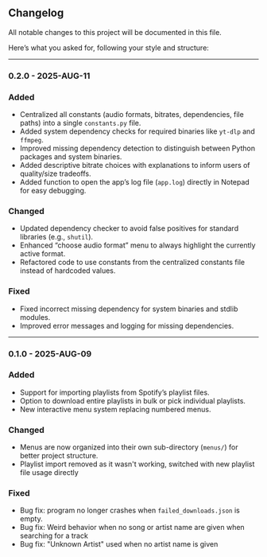 ## Changelog

All notable changes to this project will be documented in this file.

Here’s what you asked for, following your style and structure:

---

### 0.2.0 - 2025-AUG-11

### Added

- Centralized all constants (audio formats, bitrates, dependencies, file paths) into a single `constants.py` file.
- Added system dependency checks for required binaries like `yt-dlp` and `ffmpeg`.
- Improved missing dependency detection to distinguish between Python packages and system binaries.
- Added descriptive bitrate choices with explanations to inform users of quality/size tradeoffs.
- Added function to open the app’s log file (`app.log`) directly in Notepad for easy debugging.

### Changed

- Updated dependency checker to avoid false positives for standard libraries (e.g., `shutil`).
- Enhanced “choose audio format” menu to always highlight the currently active format.
- Refactored code to use constants from the centralized constants file instead of hardcoded values.

### Fixed

- Fixed incorrect missing dependency for system binaries and stdlib modules.
- Improved error messages and logging for missing dependencies.

---

### 0.1.0 - 2025-AUG-09

### Added
- Support for importing playlists from Spotify’s playlist files.
- Option to download entire playlists in bulk or pick individual playlists.
- New interactive menu system replacing numbered menus.

### Changed
- Menus are now organized into their own sub-directory (`menus/`) for better project structure.
- Playlist import removed as it wasn't working, switched with new playlist file usage directly

### Fixed
- Bug fix: program no longer crashes when `failed_downloads.json` is empty.
- Bug fix: Weird behavior when no song or artist name are given when searching for a track
- Bug fix: "Unknown Artist" used when no artist name is given